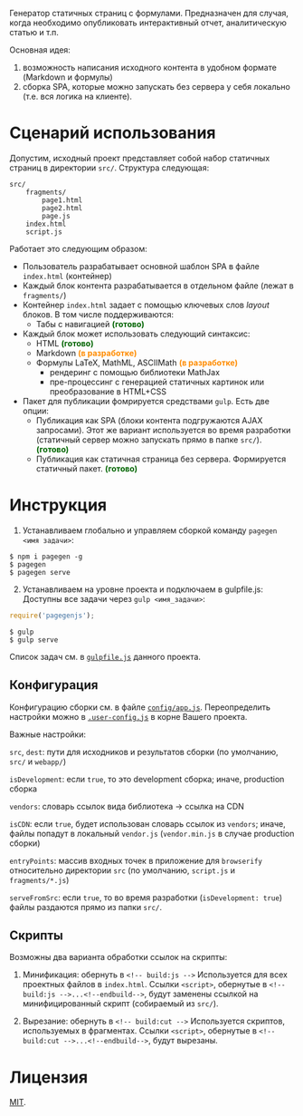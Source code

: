 Генератор статичных страниц с формулами.
Предназначен для случая, когда необходимо опубликовать интерактивный отчет, аналитическую статью и т.п.

Основная идея: 
1. возможность написания исходного контента в удобном формате (Markdown и формулы) 
2. сборка SPA, которые можно запускать без сервера у себя локально (т.е. вся логика на клиенте). 

# Сценарий использования
Допустим, исходный проект представляет собой набор статичных страниц в директории `src/`.
Структура следующая:
```
src/
    fragments/
        page1.html
        page2.html
        page.js
    index.html
    script.js
```
 
Работает это следующим образом:
* Пользователь разрабатывает основной шаблон SPA в файле `index.html` (контейнер)
* Каждый блок контента разрабатывается в отдельном файле (лежат в `fragments/`)
* Контейнер `index.html` задает с помощью ключевых слов _layout_ блоков. В том числе поддерживаются:
    * Табы с навигацией **<span style="color:darkgreen">(готово)</span>**
* Каждый блок может использовать следующий синтаксис:
    * HTML **<span style="color:darkgreen">(готово)</span>**
    * Markdown **<span style="color:darkorange">(в разработке)</span>**
    * Формулы LaTeX, MathML, ASCIIMath **<span style="color:darkorange">(в разработке)</span>**
        * рендеринг с помощью библиотеки MathJax
        * пре-процессинг с генерацией статичных картинок или преобразование в HTML+CSS         
* Пакет для публикации фомрируется средствами `gulp`. Есть две опции:
    * Публикация как SPA (блоки контента подгружаются AJAX запросами). Этот же вариант используется во время разработки (статичный сервер можно запускать прямо в папке `src/`). **<span style="color:darkgreen">(готово)</span>**
    * Публикация как статичная страница без сервера. Формируется статичный пакет. **<span style="color:darkgreen">(готово)</span>**

# Инструкция
1. Устанавливаем глобально и управляем сборкой команду `pagegen <имя задачи>`: 
```
$ npm i pagegen -g
$ pagegen 
$ pagegen serve
```

2. Устанавливаем на уровне проекта и подключаем в gulpfile.js:
Доступны все задачи через `gulp <имя_задачи>`:
```javascript
require('pagegenjs'); 
```

```
$ gulp 
$ gulp serve
```

Список задач см. в [`gulpfile.js`](gulpfile.js) данного проекта.

## Конфигурация
Конфигурацию сборки см. в файле [`config/app.js`](config/app.js). Переопределить настройки можно в [`.user-config.js`](.user-config.js) в корне Вашего проекта. 

Важные настройки:

`src`, `dest`: пути для исходников и результатов сборки (по умолчанию, `src/` и `webapp/`)

`isDevelopment`: если `true`, то это development сборка; иначе, production сборка

`vendors`: словарь ссылок вида библиотека -> ссылка на CDN

`isCDN`: если `true`, будет использован словарь ссылок из `vendors`; иначе, файлы попадут в локальный `vendor.js` (`vendor.min.js` в случае production сборки)

`entryPoints`: массив входных точек в приложение для `browserify` относительно директории `src` (по умолчанию, `script.js` и `fragments/*.js`)

`serveFromSrc`: если `true`, то во время разработки (`isDevelopment: true`) файлы раздаются прямо из папки `src/`.


## Скрипты
Возможны два варианта обработки ссылок на скрипты:
1) Минификация: обернуть в `<!-- build:js -->` 
Используется для всех проектных файлов в `index.html`.
Ссылки `<script>`, обернутые в `<!-- build:js -->...<!--endbuild-->`, будут заменены ссылкой на минифицированный скрипт (собираемый из `src/`). 

2) Вырезание: обернуть в `<!-- build:cut -->`
Используется скриптов, используемых в фрагментах.
Ссылки `<script>`, обернутые в `<!-- build:cut -->...<!--endbuild-->`, будут вырезаны.


# Лицензия
[MIT](http://www.opensource.org/licenses/MIT).
